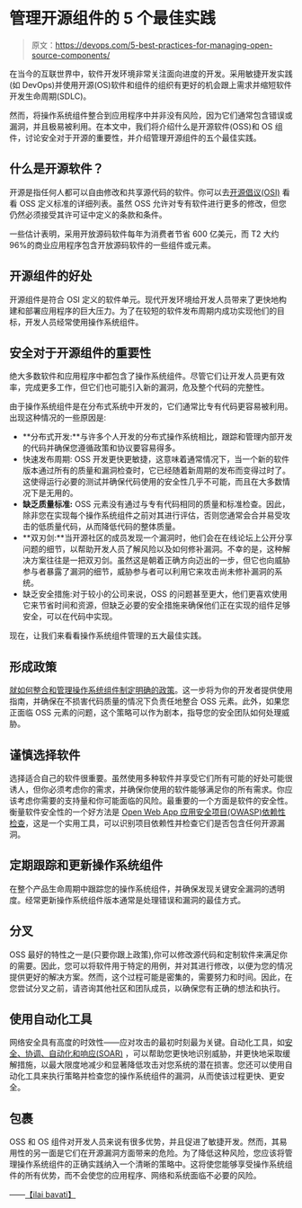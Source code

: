 # 管理开源组件的 5 个最佳实践

> 原文：<https://devops.com/5-best-practices-for-managing-open-source-components/>

在当今的互联世界中，软件开发环境非常关注面向进度的开发。采用敏捷开发实践(如 DevOps)并使用开源(OS)软件和组件的组织有更好的机会跟上需求并缩短软件开发生命周期(SDLC)。

然而，将操作系统组件整合到应用程序中并非没有风险，因为它们通常包含错误或漏洞，并且极易被利用。在本文中，我们将介绍什么是开源软件(OSS)和 OS 组件，讨论安全对于开源的重要性，并介绍管理开源组件的五个最佳实践。

## 什么是开源软件？

开源是指任何人都可以自由修改和共享源代码的软件。你可以去[开源倡议(OSI)](https://opensource.org/osd) 看看 OSS 定义标准的详细列表。虽然 OSS 允许对专有软件进行更多的修改，但您仍然必须接受其许可证中定义的条款和条件。

一些估计表明，采用开放源码软件每年为消费者节省 600 亿美元，而 T2 大约 96%的商业应用程序包含开放源码软件的一些组件或元素。

## 开源组件的好处

开源组件是符合 OSI 定义的软件单元。现代开发环境给开发人员带来了更快地构建和部署应用程序的巨大压力。为了在较短的软件发布周期内成功实现他们的目标，开发人员经常使用操作系统组件。

## 安全对于开源组件的重要性

绝大多数软件和应用程序中都包含了操作系统组件。尽管它们让开发人员更有效率，完成更多工作，但它们也可能引入新的漏洞，危及整个代码的完整性。

由于操作系统组件是在分布式系统中开发的，它们通常比专有代码更容易被利用。出现这种情况的一些原因是:

*   **分布式开发:**与许多个人开发的分布式操作系统相比，跟踪和管理内部开发的代码并确保您遵循政策和协议要容易得多。
*   快速发布周期: OSS 开发更快更敏捷，这意味着通常情况下，当一个新的软件版本通过所有的质量和漏洞检查时，它已经随着新周期的发布而变得过时了。这使得运行必要的测试并确保代码使用的安全性几乎不可能，而且在大多数情况下是无用的。
*   **缺乏质量标准:** OSS 元素没有通过与专有代码相同的质量和标准检查。因此，除非您在实现每个操作系统组件之前对其进行评估，否则您通常会合并易受攻击的低质量代码，从而降低代码的整体质量。
*   **双刃剑:**当开源社区的成员发现一个漏洞时，他们会在在线论坛上公开分享问题的细节，以帮助开发人员了解风险以及如何修补漏洞。不幸的是，这种解决方案往往是一把双刃剑。虽然这是朝着正确方向迈出的一步，但它也向威胁参与者暴露了漏洞的细节，威胁参与者可以利用它来攻击尚未修补漏洞的系统。
*   缺乏安全措施:对于较小的公司来说，OSS 的问题甚至更大，他们更喜欢使用它来节省时间和资源，但缺乏必要的安全措施来确保他们正在实现的组件足够安全，可以在代码中实现。

现在，让我们来看看操作系统组件管理的五大最佳实践。

## **形成政策**

[就如何整合和管理操作系统组件制定明确的政策](https://www.synopsys.com/blogs/software-security/open-source-management-policy/)。这一步将为你的开发者提供使用指南，并确保在不损害代码质量的情况下负责任地整合 OSS 元素。此外，如果您正面临 OSS 元素的问题，这个策略可以作为剧本，指导您的安全团队如何处理威胁。

## **谨慎选择软件**

选择适合自己的软件很重要。虽然使用多种软件并享受它们所有可能的好处可能很诱人，但你必须考虑你的需求，并确保你使用的软件能够满足你的所有需求。你应该考虑你需要的支持量和你可能面临的风险。最重要的一个方面是软件的安全性。衡量软件安全性的一个好方法是 [Open Web App 应用安全项目(OWASP)依赖性检查](https://resources.whitesourcesoftware.com/home/owasp-dependency-check)，这是一个实用工具，可以识别项目依赖性并检查它们是否包含任何开源漏洞。

## **定期跟踪和更新操作系统组件**

在整个产品生命周期中跟踪您的操作系统组件，并确保发现关键安全漏洞的透明度。经常更新操作系统组件版本通常是处理错误和漏洞的最佳方式。

## **分叉**

OSS 最好的特性之一是(只要你跟上政策),你可以修改源代码和定制软件来满足你的需要。因此，您可以将软件用于特定的用例，并对其进行修改，以便为您的情况提供更好的解决方案。然而，这个过程可能是密集的，需要努力和时间。因此，在您尝试分叉之前，请咨询其他社区和团队成员，以确保您有正确的想法和执行。

## **使用自动化工具**

网络安全具有高度的时效性——应对攻击的最初时刻最为关键。自动化工具，如[安全、协调、自动化和响应(SOAR)](https://searchsecurity.techtarget.com/definition/SOAR) ，可以帮助您更快地识别威胁，并更快地采取缓解措施，以最大限度地减少和显著降低攻击对您系统的潜在损害。您还可以使用自动化工具来执行策略并检查您的操作系统组件的漏洞，从而使该过程更快、更安全。

## 包裹

OSS 和 OS 组件对开发人员来说有很多优势，并且促进了敏捷开发。然而，其易用性的另一面是它们在开源漏洞方面带来的危险。为了降低这种风险，您应该将管理操作系统组件的正确实践纳入一个清晰的策略中。这将使您能够享受操作系统组件的所有优势，而不会使您的应用程序、网络和系统面临不必要的风险。

——[【ilai bavati】](https://devops.com/author/ilai-bavati/)